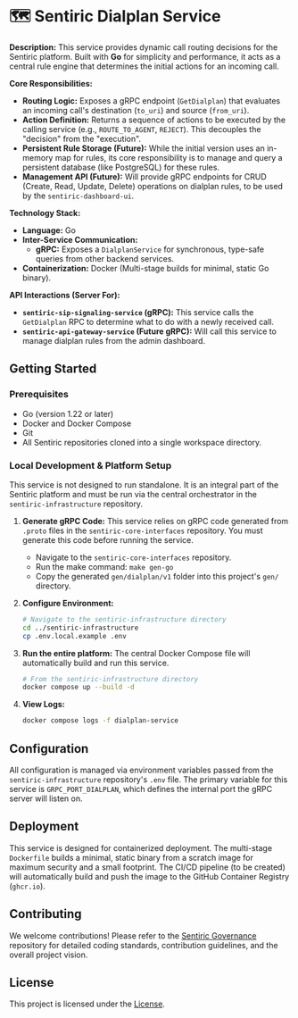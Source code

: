 # 🗺️ Sentiric Dialplan Service

**Description:** This service provides dynamic call routing decisions for the Sentiric platform. Built with **Go** for simplicity and performance, it acts as a central rule engine that determines the initial actions for an incoming call.

**Core Responsibilities:**
*   **Routing Logic:** Exposes a gRPC endpoint (`GetDialplan`) that evaluates an incoming call's destination (`to_uri`) and source (`from_uri`).
*   **Action Definition:** Returns a sequence of actions to be executed by the calling service (e.g., `ROUTE_TO_AGENT`, `REJECT`). This decouples the "decision" from the "execution".
*   **Persistent Rule Storage (Future):** While the initial version uses an in-memory map for rules, its core responsibility is to manage and query a persistent database (like PostgreSQL) for these rules.
*   **Management API (Future):** Will provide gRPC endpoints for CRUD (Create, Read, Update, Delete) operations on dialplan rules, to be used by the `sentiric-dashboard-ui`.

**Technology Stack:**
*   **Language:** Go
*   **Inter-Service Communication:**
    *   **gRPC:** Exposes a `DialplanService` for synchronous, type-safe queries from other backend services.
*   **Containerization:** Docker (Multi-stage builds for minimal, static Go binary).

**API Interactions (Server For):**
*   **`sentiric-sip-signaling-service` (gRPC):** This service calls the `GetDialplan` RPC to determine what to do with a newly received call.
*   **`sentiric-api-gateway-service` (Future gRPC):** Will call this service to manage dialplan rules from the admin dashboard.

## Getting Started

### Prerequisites
- Go (version 1.22 or later)
- Docker and Docker Compose
- Git
- All Sentiric repositories cloned into a single workspace directory.

### Local Development & Platform Setup
This service is not designed to run standalone. It is an integral part of the Sentiric platform and must be run via the central orchestrator in the `sentiric-infrastructure` repository.

1.  **Generate gRPC Code:** This service relies on gRPC code generated from `.proto` files in the `sentiric-core-interfaces` repository. You must generate this code before running the service.
    *   Navigate to the `sentiric-core-interfaces` repository.
    *   Run the make command: `make gen-go`
    *   Copy the generated `gen/dialplan/v1` folder into this project's `gen/` directory.

2.  **Configure Environment:**
    ```bash
    # Navigate to the sentiric-infrastructure directory
    cd ../sentiric-infrastructure 
    cp .env.local.example .env
    ```

3.  **Run the entire platform:** The central Docker Compose file will automatically build and run this service.
    ```bash
    # From the sentiric-infrastructure directory
    docker compose up --build -d
    ```

4.  **View Logs:**
    ```bash
    docker compose logs -f dialplan-service
    ```

## Configuration

All configuration is managed via environment variables passed from the `sentiric-infrastructure` repository's `.env` file. The primary variable for this service is `GRPC_PORT_DIALPLAN`, which defines the internal port the gRPC server will listen on.

## Deployment

This service is designed for containerized deployment. The multi-stage `Dockerfile` builds a minimal, static binary from a scratch image for maximum security and a small footprint. The CI/CD pipeline (to be created) will automatically build and push the image to the GitHub Container Registry (`ghcr.io`).

## Contributing

We welcome contributions! Please refer to the [Sentiric Governance](https://github.com/sentiric/sentiric-governance) repository for detailed coding standards, contribution guidelines, and the overall project vision.

## License

This project is licensed under the [License](LICENSE).